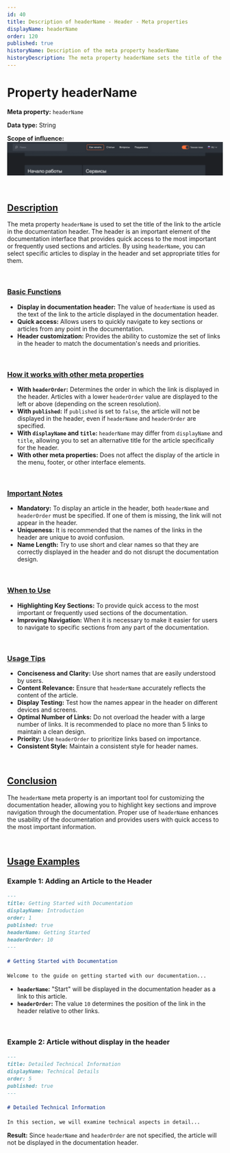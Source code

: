 ```yaml
---
id: 40
title: Description of headerName - Header - Meta properties
displayName: headerName
order: 120
published: true
historyName: Description of the meta property headerName
historyDescription: The meta property headerName sets the title of the link to the article displayed in the documentation header for quick access to important sections.
---
```


# Property headerName

**Meta property:** `headerName`

**Data type:** String

**Scope of influence:**
![Property influence](https://raw.githubusercontent.com/SolarSpaceTech/product-documentation-content/refs/heads/main/ru/markdown/images/header-name.png)

<br/>

## [Description](description)

The meta property `headerName` is used to set the title of the link to the article in the documentation header. The header is an important element of the documentation interface that provides quick access to the most important or frequently used sections and articles.
By using `headerName`, you can select specific articles to display in the header and set appropriate titles for them.

<br/>

### [Basic Functions](basic-functions)

- **Display in documentation header:** The value of `headerName` is used as the text of the link to the article displayed in the documentation header.
- **Quick access:** Allows users to quickly navigate to key sections or articles from any point in the documentation.
- **Header customization:** Provides the ability to customize the set of links in the header to match the documentation's needs and priorities.

<br/>

### [How it works with other meta properties](with-other-properties)

- **With `headerOrder`:** Determines the order in which the link is displayed in the header. Articles with a lower `headerOrder` value are displayed to the left or above (depending on the screen resolution).
- **With `published`:** If `published` is set to `false`, the article will not be displayed in the header, even if `headerName` and `headerOrder` are specified.
- **With `displayName` and `title`:** `headerName` may differ from `displayName` and `title`, allowing you to set an alternative title for the article specifically for the header.
- **With other meta properties:** Does not affect the display of the article in the menu, footer, or other interface elements.

<br/>

### [Important Notes](notes)

- **Mandatory:** To display an article in the header, both `headerName` and `headerOrder` must be specified. If one of them is missing, the link will not appear in the header.
- **Uniqueness:** It is recommended that the names of the links in the header are unique to avoid confusion.
- **Name Length:** Try to use short and clear names so that they are correctly displayed in the header and do not disrupt the documentation design.

<br/>

### [When to Use](when-to-use)

- **Highlighting Key Sections:** To provide quick access to the most important or frequently used sections of the documentation.
- **Improving Navigation:** When it is necessary to make it easier for users to navigate to specific sections from any part of the documentation.

<br/>

### [Usage Tips](advice)

- **Conciseness and Clarity:** Use short names that are easily understood by users.
- **Content Relevance:** Ensure that `headerName` accurately reflects the content of the article.
- **Display Testing:** Test how the names appear in the header on different devices and screens.
- **Optimal Number of Links:** Do not overload the header with a large number of links. It is recommended to place no more than 5 links to maintain a clean design.
- **Priority:** Use `headerOrder` to prioritize links based on importance.
- **Consistent Style:** Maintain a consistent style for header names.

<br/>

## [Conclusion](conclusion)

The `headerName` meta property is an important tool for customizing the documentation header, allowing you to highlight key sections and improve navigation through the documentation.
Proper use of `headerName` enhances the usability of the documentation and provides users with quick access to the most important information.

<br/>

## [Usage Examples](examples)

### Example 1: Adding an Article to the Header

```md
---
title: Getting Started with Documentation
displayName: Introduction
order: 1
published: true
headerName: Getting Started
headerOrder: 10
---

# Getting Started with Documentation

Welcome to the guide on getting started with our documentation...
```

- **`headerName`:** "Start" will be displayed in the documentation header as a link to this article.
- **`headerOrder`:** The value `10` determines the position of the link in the header relative to other links.

<br/>

### Example 2: Article without display in the header

```md
---
title: Detailed Technical Information
displayName: Technical Details
order: 5
published: true
---

# Detailed Technical Information

In this section, we will examine technical aspects in detail...
```

**Result:** Since `headerName` and `headerOrder` are not specified, the article will not be displayed in the documentation header.
